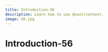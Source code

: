 ```yaml
---
title: Introduction-56
description: Learn how to use @nuxt/content.
image: 56.jpg
---
```


# Introduction-56

<article-image name="56.jpg" alt="サンプル画像"></article-image>
